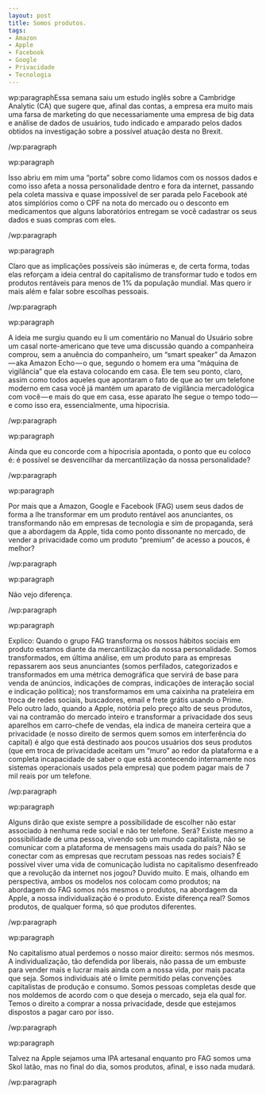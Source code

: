 ```yaml
---
layout: post
title: Somos produtos.
tags:
- Amazon
- Apple
- Facebook
- Google
- Privacidade
- Tecnologia
---
```


wp:paragraphEssa semana saiu um estudo inglês sobre a Cambridge Analytic (CA) que sugere que, afinal das contas, a empresa era muito mais uma farsa de marketing do que necessariamente uma empresa de big data e análise de dados de usuários, tudo indicado e amparado pelos dados obtidos na investigação sobre a possível atuação desta no Brexit.

/wp:paragraph


wp:paragraph

Isso abriu em mim uma “porta” sobre como lidamos com os nossos dados e como isso afeta a nossa personalidade dentro e fora da internet, passando pela coleta massiva e quase impossível de ser parada pelo Facebook até atos simplórios como o CPF na nota do mercado ou o desconto em medicamentos que alguns laboratórios entregam se você cadastrar os seus dados e suas compras com eles.

/wp:paragraph


wp:paragraph

Claro que as implicações possíveis são inúmeras e, de certa forma, todas elas reforçam a ideia central do capitalismo de transformar tudo e todos em produtos rentáveis para menos de 1% da população mundial. Mas quero ir mais além e falar sobre escolhas pessoais.

/wp:paragraph


wp:paragraph

A ideia me surgiu quando eu li um comentário no Manual do Usuário sobre um casal norte-americano que teve uma discussão quando a companheira comprou, sem a anuência do companheiro, um “smart speaker” da Amazon — aka Amazon Echo — o que, segundo o homem era uma “máquina de vigilância” que ela estava colocando em casa. Ele tem seu ponto, claro, assim como todos aqueles que apontaram o fato de que ao ter um telefone moderno em casa você já mantém um aparato de vigilância mercadológica com você — e mais do que em casa, esse aparato lhe segue o tempo todo — e como isso era, essencialmente, uma hipocrisia.

/wp:paragraph


wp:paragraph

Ainda que eu concorde com a hipocrisia apontada, o ponto que eu coloco é: é possível se desvencilhar da mercantilização da nossa personalidade?

/wp:paragraph


wp:paragraph

Por mais que a Amazon, Google e Facebook (FAG) usem seus dados de forma a lhe transformar em um produto rentável aos anunciantes, os transformando não em empresas de tecnologia e sim de propaganda, será que a abordagem da Apple, tida como ponto dissonante no mercado, de vender a privacidade como um produto “premium” de acesso a poucos, é melhor?

/wp:paragraph


wp:paragraph

Não vejo diferença.

/wp:paragraph


wp:paragraph

Explico: Quando o grupo FAG transforma os nossos hábitos sociais em produto estamos diante da mercantilização da nossa personalidade. Somos transformados, em última análise, em um produto para as empresas repassarem aos seus anunciantes (somos perfilados, categorizados e transformados em uma métrica demográfica que servirá de base para venda de anúncios, indicações de compras, indicações de interação social e indicação política); nos transformamos em uma caixinha na prateleira em troca de redes sociais, buscadores, email e frete grátis usando o Prime. Pelo outro lado, quando a Apple, notória pelo preço alto de seus produtos, vai na contramão do mercado inteiro e transformar a privacidade dos seus aparelhos em carro-chefe de vendas, ela indica de maneira certeira que a privacidade (e nosso direito de sermos quem somos em interferência do capital) é algo que está destinado aos poucos usuários dos seus produtos (que em troca de privacidade aceitam um “muro” ao redor da plataforma e a completa incapacidade de saber o que está acontecendo internamente nos sistemas operacionais usados pela empresa) que podem pagar mais de 7 mil reais por um telefone.

/wp:paragraph


wp:paragraph

Alguns dirão que existe sempre a possibilidade de escolher não estar associado à nenhuma rede social e não ter telefone. Será? Existe mesmo a possibilidade de uma pessoa, vivendo sob um mundo capitalista, não se comunicar com a plataforma de mensagens mais usada do país? Não se conectar com as empresas que recrutam pessoas nas redes sociais? É possível viver uma vida de comunicação ludista no capitalismo desenfreado que a revolução da internet nos jogou? Duvido muito. E mais, olhando em perspectiva, ambos os modelos nos colocam como produtos; na abordagem do FAG somos nós mesmos o produtos, na abordagem da Apple, a nossa individualização é o produto. Existe diferença real? Somos produtos, de qualquer forma, só que produtos diferentes.

/wp:paragraph


wp:paragraph

No capitalismo atual perdemos o nosso maior direito: sermos nós mesmos. A individualização, tão defendida por liberais, não passa de um embuste para vender mais e lucrar mais ainda com a nossa vida, por mais pacata que seja. Somos individuais até o limite permitido pelas convenções capitalistas de produção e consumo. Somos pessoas completas desde que nos moldemos de acordo com o que deseja o mercado, seja ela qual for. Temos o direito a comprar a nossa privacidade, desde que estejamos dispostos a pagar caro por isso.

/wp:paragraph


wp:paragraph

Talvez na Apple sejamos uma IPA artesanal enquanto pro FAG somos uma Skol latão, mas no final do dia, somos produtos, afinal, e isso nada mudará.

/wp:paragraph
